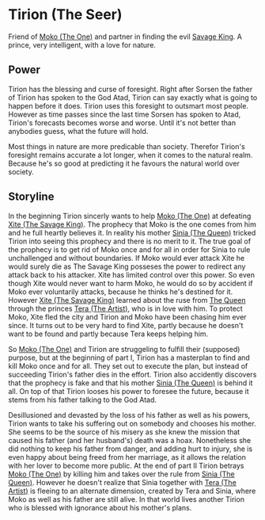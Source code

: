 Tirion (The Seer)
=================

Friend of [Moko (The One)](moko.md) and partner in finding the evil [Savage King](xite.md).
A prince, very intelligent, with a love for nature.


Power
-----

Tirion has the blessing and curse of foresight. 
Right after Sorsen the father of Tirion has spoken to the God Atad, Tirion can say exactly what is going to happen before it does.
Tirion uses this foresight to outsmart most people.
However as time passes since the last time Sorsen has spoken to Atad, Tirion's forecasts becomes worse and worse.
Until it's not better than anybodies guess, what the future will hold.

Most things in nature are more predicable than society.
Therefor Tirion's foresight remains accurate a lot longer, when it comes to the natural realm.
Because he's so good at predicting it he favours the natural world over society. 


Storyline
---------

In the beginning Tirion sincerly wants to help [Moko (The One)](moko.md) at defeating [Xite (The Savage King)](xite.md).
The prophecy that Moko is the one comes from him and he full heartly believes it.
In reality his mother [Sinia (The Queen)](sinia.md) tricked Tirion into seeing this prophecy and there is no merit to it.
The true goal of the prophecy is to get rid of Moko once and for all in order for Sinia to rule unchallenged and without boundaries.
If Moko would ever attack Xite he would surely die as The Savage King posseses the power to redirect any attack back to his attacker.
Xite has limited control over this power.
So even though Xite would never want to harm Moko, he would do so by accident if Moko ever voluntarily attacks, because he thinks he's destined for it.
However [Xite (The Savage King)](xite.md) learned about the ruse from [The Queen](sinia.md) through the princes [Tera (The Artist)](tera.md), who is in love with him.
To protect Moko, Xite fled the city and Tirion and Moko have been chasing him ever since.
It turns out to be very hard to find Xite, partly because he doesn't want to be found and partly because Tera keeps helping him.

So [Moko (The One)](moko.md) and Tirion are struggeling to fulfill their (supposed) purpose, but at the beginning of part I, Tirion has a masterplan to find and kill Moko once and for all.
They set out to execute the plan, but instead of succeeding Tirion's father dies in the effort.
Tirion also accidently discovers that the prophecy is fake and that his mother [Sinia (The Queen)](sinia.md) is behind it all.
On top of that Tirion looses his power to foresee the future, because it stems from his father talking to the God Atad.

Desillusioned and devasted by the loss of his father as well as his powers, Tirion wants to take his suffering out on somebody and chooses his mother. 
She seems to be the source of his misery as she knew the mission that caused his father (and her husband's) death was a hoax.
Nonetheless she did nothing to keep his father from danger, and adding hurt to injury, she is even happy about being freed from her marriage, as it allows the relation with her lover to become more public.
At the end of part II Tirion betrays [Moko (The One)](moko.md) by killing him and takes over the rule from [Sinia (The Queen)](sinia.md). 
However he doesn't realize that Sinia together with [Tera (The Artist)](tera.md) is fleeing to an alternate dimension, created by Tera and Sinia, where Moko as well as his father are still alive. In that world lives another Tirion who is blessed with ignorance about his mother's plans.
